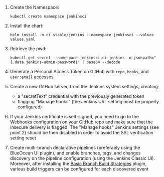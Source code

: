 1. Create the Namespace:
    ```
    kubectl create namespace jenkinsci
    ```

2. Install the chart:
    ```
    helm install -n ci stable/jenkins --namespace jenkinsci --values values.yaml
    ```

3. Retrieve the pwd:
    ```
    kubectl get secret --namespace jenkinsci ci-jenkins -o jsonpath="{.data.jenkins-admin-password}" | base64 --decode
    ```

4. Generate a Personal Access Token on GitHub with `repo`, `hooks`, and `user:email` accesses

5. Create a new GitHub server, from the Jenkins system settings, creating:
     * a "secretText" credential with the previously generated token
     * flagging "Manage hooks" (the Jenkins URL setting must be properly configured)

6. If your Jenkins certificate is self-signed, you need to go to the Webhooks configuration on your GitHub repo and make sure that the insecure delivery is flagged. The "Manage hooks" Jenkins settings (see point 2) should be then disabled in order to avoid the SSL verification setting reset

7. Create multi-branch declarative pipelines (preferably using the BlueOcean UI plugin), and enable branches, tags, and changes discovery on the pipeline configuration (using the Jenkins Classic UI). Moreover, after installing the [Basic Branch Build Strategies](https://plugins.jenkins.io/basic-branch-build-strategies) plugin, various build triggers can be configured for each discovered event
